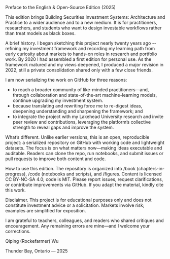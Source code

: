 Preface to the English & Open-Source Edition (2025)

This edition brings Building Securities Investment Systems: Architecture and Practice to a wider audience and to a new medium. It is for practitioners, researchers, and students who want to design investable workflows rather than treat models as black boxes.

A brief history. I began sketching this project nearly twenty years ago -- refining my investment framework and recording my learning path from early curiosity about markets to hands-on roles in research and portfolio work. By 2020 I had assembled a first edition for personal use. As the framework matured and my views deepened, I produced a major revision in 2022, still a private consolidation shared only with a few close friends.

I am now serializing the work on GitHub for three reasons:
- to reach a broader community of like-minded practitioners—and, through collaboration and state-of-the-art machine-learning models, continue upgrading my investment system. 
- because translating and rewriting force me to re-digest ideas, deepening understanding and sharpening the framework; and
- to integrate the project with my Lakehead University research and invite peer review and contributions, leveraging the platform’s collective strength to reveal gaps and improve the system.

What’s different. Unlike earlier versions, this is an open, reproducible project: a serialized repository on GitHub with working code and lightweight datasets. The focus is on what matters now—making ideas executable and auditable. Readers can clone the repo, run notebooks, and submit issues or pull requests to improve both content and code.

How to use this edition. The repository is organized into /book (chapters-in-progress), /code (notebooks and scripts), and /figures. Content is licensed CC BY-NC-SA 4.0; code is MIT. Please report issues, request clarifications, or contribute improvements via GitHub. If you adapt the material, kindly cite this work.

Disclaimer. This project is for educational purposes only and does not constitute investment advice or a solicitation. Markets involve risk; examples are simplified for exposition.

I am grateful to teachers, colleagues, and readers who shared critiques and encouragement. Any remaining errors are mine—and I welcome your corrections.

Qiping (Rockefarmer) Wu

Thunder Bay, Ontario — 2025
